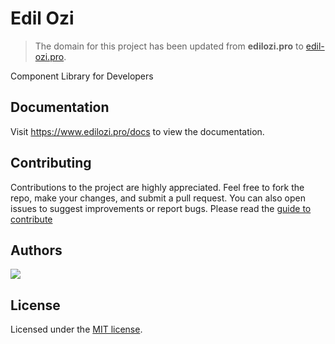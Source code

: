 # Edil Ozi

>The domain for this project has been updated from **edilozi.pro** to [edil-ozi.pro](http://edil-ozi.pro/).

<p>Component Library for Developers</p>

## Documentation

Visit https://www.edilozi.pro/docs to view the documentation.

## Contributing

Contributions to the project are highly appreciated. Feel free to fork the repo, make your changes, and submit a pull request. You can also open issues to suggest improvements or report bugs.
Please read the [guide to contribute](https://github.com/Edil-ozi/edil-ozi/blob/main/CONTRIBUTING.md)

## Authors

<a href="https://github.com/Edil-ozi/edil-ozi/graphs/contributors">
  <img src="https://contrib.rocks/image?repo=Edil-ozi/edil-ozi" />
</a>

## License

Licensed under the [MIT license](https://github.com/edil-ozi/edil-ozi/blob/main/LICENSE.md).
